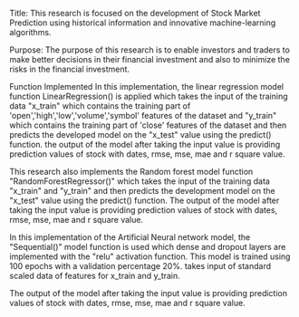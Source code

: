 Title: This research is focused on the development of Stock Market Prediction using historical information and innovative machine-learning algorithms.

Purpose: The purpose of this research is to enable investors and traders to make better decisions in their financial investment and also to minimize the risks in the financial investment.

Function Implemented
In this implementation, the linear regression model function  LinearRegression() is applied which takes the input of the training data "x_train" which contains the training part of 'open','high','low','volume','symbol' features of the dataset and "y_train" which contains the training part of 'close' features of the dataset and then predicts the developed model on the "x_test" value using the predict() function.
the output of the model after taking the input value is providing prediction values of stock with dates, rmse, mse, mae and r square value.

This research also implements the Random forest model function "RandomForestRegressor()" which takes the input of the training data "x_train" and "y_train" and then predicts the development model on the "x_test" value using the predict() function. 
The output of the model after taking the input value is providing prediction values of stock with dates, rmse, mse, mae and r square value.

In this implementation of the Artificial Neural network model, the "Sequential()" model function is used which dense and dropout layers are implemented with the "relu" activation function. This model is trained using 100 epochs with a validation percentage 20%. takes input of standard scaled data of features for x_train and y_train.

The output of the model after taking the input value is providing prediction values of stock with dates, rmse, mse, mae and r square value.
